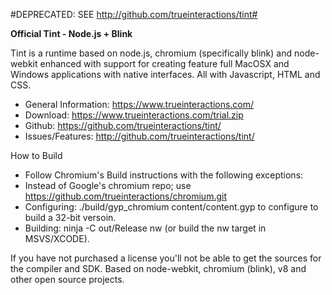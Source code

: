 #DEPRECATED: SEE http://github.com/trueinteractions/tint#


**Official Tint - Node.js + Blink**

Tint is a runtime based on node.js, chromium (specifically blink) and node-webkit enhanced with support for creating
feature full MacOSX and Windows applications with native interfaces.  All with Javascript, HTML and CSS.  

* General Information: https://www.trueinteractions.com/
* Download: https://www.trueinteractions.com/trial.zip
* Github: https://github.com/trueinteractions/tint/
* Issues/Features: http://github.com/trueinteractions/tint/

How to Build
* Follow Chromium's Build instructions with the following exceptions:
* Instead of Google's chromium repo; use https://github.com/trueinteractions/chromium.git
* Configuring: ./build/gyp_chromium content/content.gyp to configure to build a 32-bit versoin.
* Building: ninja -C out/Release nw (or build the nw target in MSVS/XCODE).

If you have not purchased a license you'll not be able to get the sources for the compiler and SDK. Based on node-webkit, chromium (blink), v8 and other open source projects.
